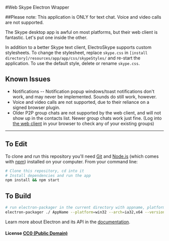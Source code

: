 #Web Skype Electron Wrapper

##Please note: This application is ONLY for text chat. Voice and video calls are not supported.

The Skype desktop app is awful on most platforms, but their web client is fantastic. Let's put one inside the other.

In addition to a better Skype text client, ElectroSkype supports custom stylesheets. To change the stylesheet, replace `skype.css` in `[install directory]/resources/app/app/css/skypeStyles/` and re-start the application. To use the default style, delete or rename `skype.css`.

## Known Issues
- Notifications
-- Notification popup windows/toast notifications don't work, and may never be implemented. Sounds do still work, however.
- Voice and video calls are not supported, due to their reliance on a signed browser plugin.
- Older P2P group chats are not supported by the web client, and will not show up in the contacts list. Newer group chats work just fine. (Log into [the web client](https://web.skype.com) in your browser to check any of your existing groups)

---
## To Edit

To clone and run this repository you'll need [Git](https://git-scm.com) and [Node.js](https://nodejs.org/en/download/) (which comes with [npm](http://npmjs.com)) installed on your computer. From your command line:

```bash
# Clone this repository, cd into it
# Install dependencies and run the app
npm install && npm start
```

## To Build
```bash
# run electron-packager in the current directory with appname, platform, arch, and Electron version parameters
electron-packager ./ AppName --platform=win32 --arch=ia32,x64 --version=0.36.0
```

Learn more about Electron and its API in the [documentation](http://electron.atom.io/docs/latest).

#### License [CC0 (Public Domain)](LICENSE.md)
